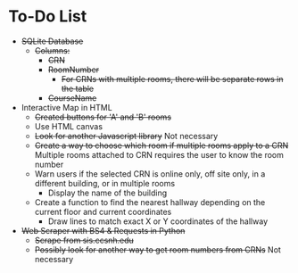 # To-Do List

* ~~SQLite Database~~
  * ~~Columns:~~
    * ~~CRN~~
    * ~~RoomNumber~~
      * ~~For CRNs with multiple rooms, there will be separate rows in the table~~
    * ~~CourseName~~
* Interactive Map in HTML
  * ~~Created buttons for 'A' and 'B' rooms~~
  * Use HTML canvas
  * ~~Look for another Javascript library~~ Not necessary
  * ~~Create a way to choose which room if multiple rooms apply to a CRN~~ Multiple rooms attached to CRN requires the user to know the room number
  * Warn users if the selected CRN is online only, off site only, in a different building, or in multiple rooms
    * Display the name of the building
  * Create a function to find the nearest hallway depending on the current floor and current coordinates
    * Draw lines to match exact X or Y coordinates of the hallway
* ~~Web Scraper with BS4 & Requests in Python~~
  * ~~Scrape from sis.ccsnh.edu~~
  * ~~Possibly look for another way to get room numbers from CRNs~~ Not necessary
